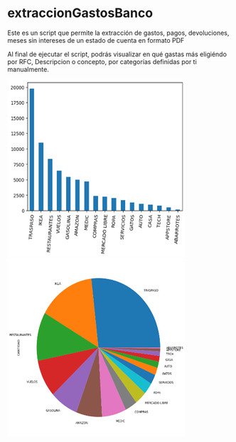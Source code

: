 # extraccionGastosBanco
Este es un script que permite la extracción de gastos, pagos, devoluciones, meses sin intereses de un estado de cuenta en formato PDF

Al final de ejecutar el script, podrás visualizar en qué gastas más eligiéndo por RFC, Descripcion o concepto, por categorías definidas por ti manualmente.

<img src="https://github.com/rockdrigoma/extraccionGastosBanco/blob/main/Unknown-2.png" width="400" height="400">
<img src="https://github.com/rockdrigoma/extraccionGastosBanco/blob/main/Unknown-3.png" width="400" height="400">
